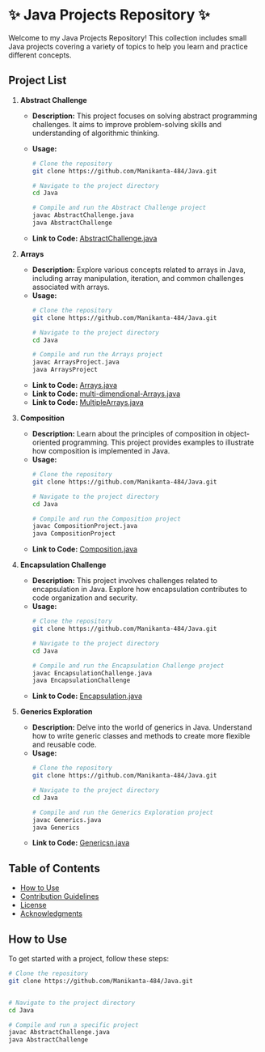 # ✨ Java Projects Repository ✨

Welcome to my Java Projects Repository! This collection includes small Java projects covering a variety of topics to help you learn and practice different concepts.

## Project List

1. **Abstract Challenge**
   - **Description:** This project focuses on solving abstract programming challenges. It aims to improve problem-solving skills and understanding of algorithmic thinking.
   - **Usage:**
      ```bash
      # Clone the repository
      git clone https://github.com/Manikanta-484/Java.git

      # Navigate to the project directory
      cd Java

      # Compile and run the Abstract Challenge project
      javac AbstractChallenge.java
      java AbstractChallenge
      ```
      
   - **Link to Code:** [AbstractChallenge.java](https://github.com/Manikanta-484/Java/tree/main/AbstractChallenge)

2. **Arrays**
   - **Description:** Explore various concepts related to arrays in Java, including array manipulation, iteration, and common challenges associated with arrays.
   - **Usage:**
      ```bash
      # Clone the repository
      git clone https://github.com/Manikanta-484/Java.git

      # Navigate to the project directory
      cd Java

      # Compile and run the Arrays project
      javac ArraysProject.java
      java ArraysProject
      ```
   - **Link to Code:** [Arrays.java](https://github.com/Manikanta-484/Java/tree/main/Arrays)
   - **Link to Code:** [multi-dimendional-Arrays.java](https://github.com/Manikanta-484/Java/tree/main/Multi-dimensional-Arrays/MultipleArrays)
   - **Link to Code:** [MultipleArrays.java](https://github.com/Manikanta-484/Java/tree/main/MultipleArrays)

3. **Composition**
   - **Description:** Learn about the principles of composition in object-oriented programming. This project provides examples to illustrate how composition is implemented in Java.
   - **Usage:**
      ```bash
      # Clone the repository
      git clone https://github.com/Manikanta-484/Java.git

      # Navigate to the project directory
      cd Java

      # Compile and run the Composition project
      javac CompositionProject.java
      java CompositionProject
      ```
   - **Link to Code:** [Composition.java](https://github.com/Manikanta-484/Java/tree/main/Composition/computerFactory)

4. **Encapsulation Challenge**
   - **Description:** This project involves challenges related to encapsulation in Java. Explore how encapsulation contributes to code organization and security.
   - **Usage:**
      ```bash
      # Clone the repository
      git clone https://github.com/Manikanta-484/Java.git

      # Navigate to the project directory
      cd Java

      # Compile and run the Encapsulation Challenge project
      javac EncapsulationChallenge.java
      java EncapsulationChallenge
      ```
   - **Link to Code:** [Encapsulation.java](https://github.com/Manikanta-484/Java/tree/main/Encapsulation)

5. **Generics Exploration**
   - **Description:** Delve into the world of generics in Java. Understand how to write generic classes and methods to create more flexible and reusable code.
   - **Usage:**
      ```bash
      # Clone the repository
      git clone https://github.com/Manikanta-484/Java.git

      # Navigate to the project directory
      cd Java

      # Compile and run the Generics Exploration project
      javac Generics.java
      java Generics
      ```
   - **Link to Code:** [Genericsn.java](https://github.com/Manikanta-484/Java/tree/main/Generics)




## Table of Contents

- [How to Use](#how-to-use)
- [Contribution Guidelines](#contribution-guidelines)
- [License](#license)
- [Acknowledgments](#acknowledgments)

## How to Use

To get started with a project, follow these steps:

```bash
# Clone the repository
git clone https://github.com/Manikanta-484/Java.git


# Navigate to the project directory
cd Java

# Compile and run a specific project 
javac AbstractChallenge.java
java AbstractChallenge
